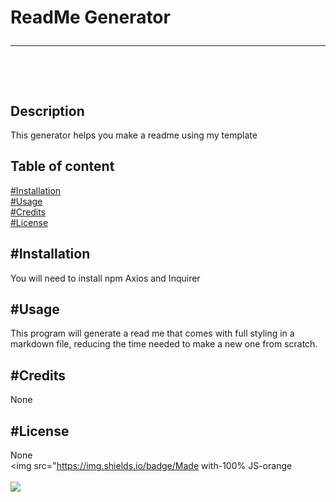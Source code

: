 # ReadMe Generator<hr><br>
## Description
This generator helps you make a readme using my template
## Table of content
[#Installation](#Installation)<br>
[#Usage](#Usage)<br>
[#Credits](#Credits)<br>
[#License](#License)<br>
## #Installation
You will need to install npm Axios and Inquirer
## #Usage
This program will generate a read me that comes with full styling in a markdown file, reducing the time needed to make a new one from scratch.
## #Credits
None
## #License
None<br>
<img src="https://img.shields.io/badge/Made with-100% JS-orange<br><br>
<img src="https://avatars2.githubusercontent.com/u/58892198?v=4" style="max-width: 25%;">